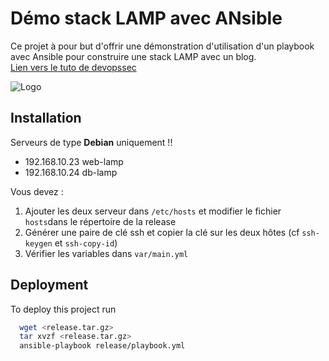 # Démo stack LAMP avec ANsible

Ce projet à pour but d'offrir une démonstration d'utilisation d'un playbook avec Ansible pour construire une stack LAMP avec un blog.  
[Lien vers le tuto de devopssec](https://devopssec.fr/article/creation-playbook-ansible-stack-lamp#begin-article-section)


![Logo](https://www.toolin.fr/wp-content/uploads/2021/08/ansible-logo.png)

## Installation

Serveurs de type **Debian** uniquement !!  
* 192.168.10.23 web-lamp
* 192.168.10.24 db-lamp

Vous devez :
1. Ajouter les deux serveur dans `/etc/hosts` et modifier le fichier `hosts`dans le répertoire de la release
2. Générer une paire de clé ssh et copier la clé sur les deux hôtes (cf `ssh-keygen` et `ssh-copy-id`)
3. Vérifier les variables dans `var/main.yml`


## Deployment

To deploy this project run

```bash
  wget <release.tar.gz>
  tar xvzf <release.tar.gz>
  ansible-playbook release/playbook.yml
```













